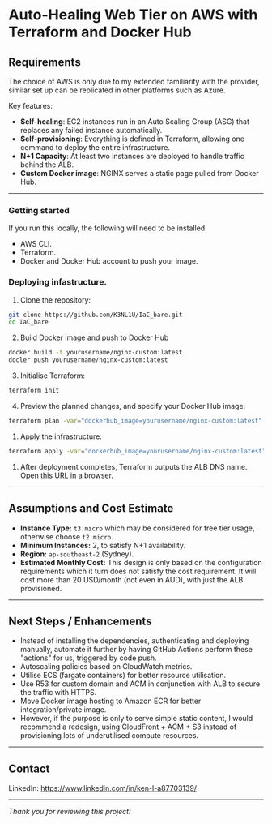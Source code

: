 # Auto-Healing Web Tier on AWS with Terraform and Docker Hub

## Requirements

The choice of AWS is only due to my extended familiarity with the provider, similar set up can be replicated in other platforms such as Azure.

Key features:
- **Self-healing**: EC2 instances run in an Auto Scaling Group (ASG) that replaces any failed instance automatically.
- **Self-provisioning**: Everything is defined in Terraform, allowing one command to deploy the entire infrastructure.
- **N+1 Capacity**: At least two instances are deployed to handle traffic behind the ALB.
- **Custom Docker image**: NGINX serves a static page pulled from Docker Hub.

---

### Getting started

If you run this locally, the following will need to be installed:
- AWS CLI.
- Terraform.
- Docker and Docker Hub account to push your image.

### Deploying infastructure.
1. Clone the repository:
```bash
git clone https://github.com/K3NL1U/IaC_bare.git
cd IaC_bare
```
2. Build Docker image and push to Docker Hub
```bash
docker build -t yourusername/nginx-custom:latest
docler push yourusername/nginx-custom:latest
```
3. Initialise Terraform:
```bash
terraform init
```
4. Preview the planned changes, and specify your Docker Hub image:
```bash
terraform plan -var="dockerhub_image=yourusername/nginx-custom:latest"
```
1. Apply the infrastructure:
```bash
terraform apply -var="dockerhub_image=yourusername/nginx-custom:latest"
```
1. After deployment completes, Terraform outputs the ALB DNS name. Open this URL in a browser.

---

## Assumptions and Cost Estimate

- **Instance Type:** `t3.micro` which may be considered for free tier usage, otherwise choose `t2.micro`.
- **Minimum Instances:** 2, to satisfy N+1 availability.
- **Region:** `ap-southeast-2` (Sydney).
- **Estimated Monthly Cost:** This design is only based on the configuration requirements which it turn does not satisfy the cost requirement. It will cost more than 20 USD/month (not even in AUD), with just the ALB provisioned.

---

## Next Steps / Enhancements

- Instead of installing the dependencies, authenticating and deploying manually, automate it further by having GitHub Actions perform these "actions" for us, triggered by code push.
- Autoscaling policies based on CloudWatch metrics.
- Utilise ECS (fargate containers) for better resource utilisation.
- Use R53 for custom domain and ACM in conjunction with ALB to secure the traffic with HTTPS.
- Move Docker image hosting to Amazon ECR for better integration/private image.
- However, if the purpose is only to serve simple static content, I would recommend a redesign, using CloudFront + ACM + S3 instead of provisioning lots of underutilised compute resources.

---

## Contact

LinkedIn: https://www.linkedin.com/in/ken-l-a87703139/

---

*Thank you for reviewing this project!*
